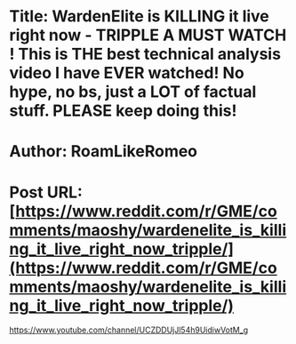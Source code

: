 # Title: WardenElite is KILLING it live right now - TRIPPLE A MUST WATCH ! This is THE best technical analysis video I have EVER watched! No hype, no bs, just a LOT of factual stuff. PLEASE keep doing this!
# Author: RoamLikeRomeo
# Post URL: [https://www.reddit.com/r/GME/comments/maoshy/wardenelite_is_killing_it_live_right_now_tripple/](https://www.reddit.com/r/GME/comments/maoshy/wardenelite_is_killing_it_live_right_now_tripple/)


https://www.youtube.com/channel/UCZDDUjJl54h9UidiwVotM_g
